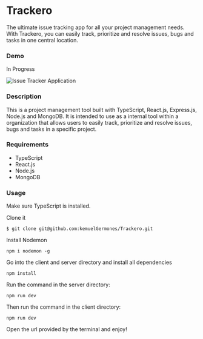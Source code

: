 # Trackero

The ultimate issue tracking app for all your project management needs. With Trackero, you can easily track, prioritize and resolve issues, bugs and tasks in one central location.

### Demo

In Progress

![Issue Tracker Application](https://res.cloudinary.com/de9dxfdav/image/upload/v1677069643/Project%20Promotion/Screenshot_2023-02-22_203738_eyqjyh.jpg)

### Description

This is a project management tool built with TypeScript, React.js, Express.js, Node.js and MongoDB.
It is intended to use as a internal tool within a organization that allows users to easily track, 
prioritize and resolve issues, bugs and tasks in a specific project.

### Requirements

- TypeScript
- React.js
- Node.js
- MongoDB

### Usage

Make sure TypeScript is installed.

Clone it

```
$ git clone git@github.com:kemuelGermones/Trackero.git
```

Install Nodemon

```
npm i nodemon -g
```

Go into the client and server directory and install all dependencies

```
npm install
```

Run the command in the server directory:

```
npm run dev
```

Then run the command in the client directory:

```
npm run dev 
```

Open the url provided by the terminal and enjoy!